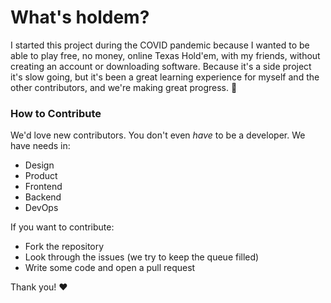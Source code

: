 # What's **holdem**?

I started this project during the COVID pandemic because
I wanted to be able to play free, no money, online Texas Hold'em, with
my friends, without creating an account or downloading software.
Because it's a side project it's slow going, but it's been a great
learning experience for myself and the other contributors, and we're
making great progress. :muscle:

### How to Contribute

We'd love new contributors. You don't even *have* to be a developer.
We have needs in:

- Design
- Product
- Frontend
- Backend
- DevOps

If you want to contribute:

- Fork the repository
- Look through the issues (we try to keep the queue filled)
- Write some code and open a pull request

Thank you! :heart:

